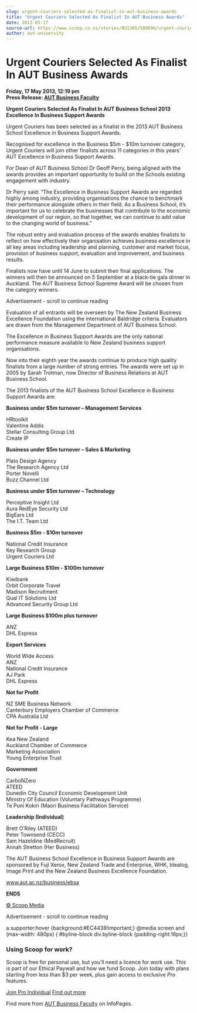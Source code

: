 ```yaml
---
slug: urgent-couriers-selected-as-finalist-in-aut-business-awards
title: "Urgent Couriers Selected As Finalist In AUT Business Awards"
date: 2013-05-17
source-url: https://www.scoop.co.nz/stories/BU1305/S00696/urgent-couriers-selected-as-finalist-in-aut-business-awards.htm
author: aut-university
---
```

Urgent Couriers Selected As Finalist In AUT Business Awards
===========================================================

**Friday, 17 May 2013, 12:19 pm**  
**Press Release: [AUT Business Faculty](https://info.scoop.co.nz/AUT_Business_Faculty)**

**Urgent Couriers Selected As Finalist In AUT Business School 2013 Excellence In Business Support Awards**

Urgent Couriers has been selected as a finalist in the 2013 AUT Business School Excellence in Business Support Awards.

Recognised for excellence in the Business $5m - $10m turnover category, Urgent Couriers will join other finalists across 11 categories in this years’ AUT Excellence in Business Support Awards.

For Dean of AUT Business School Dr Geoff Perry, being aligned with the awards provides an important opportunity to build on the Schools existing engagement with industry.

Dr Perry said: “The Excellence in Business Support Awards are regarded highly among industry, providing organisations the chance to benchmark their performance alongside others in their field. As a Business School, it’s important for us to celebrate the businesses that contribute to the economic development of our region, so that together, we can continue to add value to the changing world of business.”

The robust entry and evaluation process of the awards enables finalists to reflect on how effectively their organisation achieves business excellence in all key areas including leadership and planning, customer and market focus, provision of business support, evaluation and improvement, and business results.

Finalists now have until 14 June to submit their final applications. The winners will then be announced on 5 September at a black-tie gala dinner in Auckland. The AUT Business School Supreme Award will be chosen from the category winners.

Advertisement - scroll to continue reading





Evaluation of all entrants will be overseen by The New Zealand Business Excellence Foundation using the international Baldridge criteria. Evaluators are drawn from the Management Department of AUT Business School.

The Excellence in Business Support Awards are the only national performance measure available to New Zealand business support organisations.

Now into their eighth year the awards continue to produce high quality finalists from a large number of strong entries. The awards were set up in 2005 by Sarah Trotman, now Director of Business Relations at AUT Business School.

The 2013 finalists of the AUT Business School Excellence in Business Support Awards are:

**Business under $5m turnover – Management Services**

HRtoolkit  
Valentine Addis  
Stellar Consulting Group Ltd  
Create IP

**Business under $5m turnover – Sales & Marketing**

Plato Design Agency  
The Research Agency Ltd  
Porter Novelli  
Buzz Channel Ltd

**Business under $5m turnover – Technology**

Perceptive Insight Ltd  
Aura RedEye Security Ltd  
BigEars Ltd  
The I.T. Team Ltd

**Business $5m - $10m turnover**

National Credit Insurance  
Key Research Group  
Urgent Couriers Ltd

**Large Business $10m - $100m turnover**

Kiwibank  
Orbit Corporate Travel  
Madison Recruitment  
Qual IT Solutions Ltd  
Advanced Security Group Ltd

**Large Business $100m plus turnover**

ANZ  
DHL Express

**Export Services**

World Wide Access  
ANZ  
National Credit Insurance  
AJ Park  
DHL Express

**Not for Profit**

NZ SME Business Network  
Canterbury Employers Chamber of Commerce  
CPA Australia Ltd

**Not for Profit - Large**

Kea New Zealand  
Auckland Chamber of Commerce  
Marketing Association  
Young Enterprise Trust

**Government**

CarboNZero  
ATEED  
Dunedin City Council Economic Development Unit  
Ministry Of Education (Voluntary Pathways Programme)  
Te Puni Kokiri (Maori Business Facilitation Service)

**Leadership (Individual)**

Brett O’Riley (ATEED)  
Peter Townsend (CECC)  
Sam Hazeldine (MedRecruit)  
Annah Stretton (Her Business)

The AUT Business School Excellence in Business Support Awards are sponsored by Fuji Xerox, New Zealand Trade and Enterprise, WHK, Idealog, Image Print and the New Zealand Business Excellence Foundation.

www.aut.ac.nz/business/ebsa

**ENDS**

[© Scoop Media](http://www.scoop.co.nz/about/terms.html)  

Advertisement - scroll to continue reading



a.supporter:hover {background:#EC4438!important;} @media screen and (max-width: 480px) { #byline-block div.byline-block {padding-right:16px;}}

### Using Scoop for work?

Scoop is free for personal use, but you’ll need a licence for work use. This is part of our Ethical Paywall and how we fund Scoop. Join today with plans starting from less than $3 per week, plus gain access to exclusive _Pro_ features.  
  
[Join Pro Individual](https://pro.scoop.co.nz/Individual/?from=ProIn24) [Find out more](https://pro.scoop.co.nz/using-scoop-for-work/?from=ProIn24)

Find more from [AUT Business Faculty](https://info.scoop.co.nz/AUT_Business_Faculty) on InfoPages.